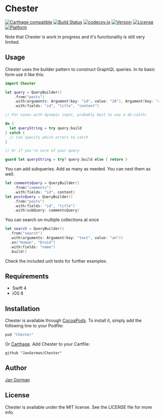 # Chester

[![Carthage compatible](https://img.shields.io/badge/Carthage-compatible-4BC51D.svg?style=flat)](https://github.com/Carthage/Carthage)
[![Build Status](https://travis-ci.org/JanGorman/Chester.svg?branch=master&style=flat)](https://travis-ci.org/JanGorman/Chester)
[![codecov.io](https://codecov.io/github/JanGorman/Chester/coverage.svg?branch=master)](https://codecov.io/github/JanGorman/Chester?branch=master)
[![Version](https://img.shields.io/cocoapods/v/Chester.svg?style=flat)](http://cocoapods.org/pods/Chester)
[![License](https://img.shields.io/cocoapods/l/Chester.svg?style=flat)](http://cocoapods.org/pods/Chester)
[![Platform](https://img.shields.io/cocoapods/p/Chester.svg?style=flat)](http://cocoapods.org/pods/Chester)

Note that Chester is work in progress and it's functionality is still very limited.

## Usage

Chester uses the builder pattern to construct GraphQL queries. In its basic form use it like this:
```swift
import Chester

let query = QueryBuilder()
	.from("posts")
	.with(arguments: Argument(key: "id", value: "20"), Argument(key: "author", value: "Chester"))
	.with(fields: "id", "title", "content")

// For cases with dynamic input, probably best to use a do-catch:

do {
  let queryString = try query.build
} catch {
  // Can specify which errors to catch
}

// Or if you're sure of your query

guard let queryString = try? query.build else { return }

```

You can add subqueries. Add as many as needed. You can nest them as well.
```swift
let commentsQuery = QueryBuilder()
	.from("comments")
	.with(fields: "id", content)
let postsQuery = QueryBuilder()
	.from("posts")
	.with(fields: "id", "title")
	.with(subQuery: commentsQuery)

```

You can search on multiple collections at once
```swift
let search = QueryBuilder()
  .from("search")
  .with(arguments: Argument(key: "text", value: "an"))
  .on("Human", "Droid")
  .with(fields: "name")
  .build()
```

Check the included unit tests for further examples.

## Requirements

* Swift 4
* iOS 8

## Installation

Chester is available through [CocoaPods](http://cocoapods.org). To install
it, simply add the following line to your Podfile:

```ruby
pod "Chester"
```

Or [Carthage](https://github.com/Carthage/Carthage). Add Chester to your Cartfile:

```
github "JanGorman/Chester"
```

## Author

[Jan Gorman](https://twitter.com/JanGorman)

## License

Chester is available under the MIT license. See the LICENSE file for more info.
